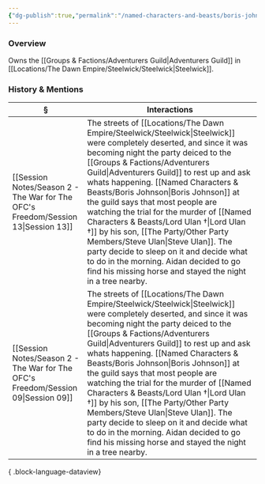 ```yaml
---
{"dg-publish":true,"permalink":"/named-characters-and-beasts/boris-johnson/","tags":["NPC"],"updated":"2025-06-10T19:10:58.100+01:00"}
---
```



### Overview 
Owns the [[Groups & Factions/Adventurers Guild\|Adventurers Guild]] in [[Locations/The Dawn Empire/Steelwick/Steelwick\|Steelwick]].

### History & Mentions
| §                                                                                    | Interactions                                                                                                                                                                                                                                                                                                                                                                                                                                                               |
| ------------------------------------------------------------------------------------ | -------------------------------------------------------------------------------------------------------------------------------------------------------------------------------------------------------------------------------------------------------------------------------------------------------------------------------------------------------------------------------------------------------------------------------------------------------------------------- |
| [[Session Notes/Season 2 - The War for The OFC's Freedom/Session 13\|Session 13]] | The streets of [[Locations/The Dawn Empire/Steelwick/Steelwick\|Steelwick]] were completely deserted, and since it was becoming night the party deiced to the [[Groups & Factions/Adventurers Guild\|Adventurers Guild]] to rest up and ask whats happening. [[Named Characters & Beasts/Boris Johnson\|Boris Johnson]] at the guild says that most people are watching the trial for the murder of [[Named Characters & Beasts/Lord Ulan †\|Lord Ulan †]] by his son, [[The Party/Other Party Members/Steve Ulan\|Steve Ulan]]. The party decide to sleep on it and decide what to do in the morning. Aidan decided to go find his missing horse and stayed the night in a tree nearby. |
| [[Session Notes/Season 2 - The War for The OFC's Freedom/Session 09\|Session 09]] | The streets of [[Locations/The Dawn Empire/Steelwick/Steelwick\|Steelwick]] were completely deserted, and since it was becoming night the party deiced to the [[Groups & Factions/Adventurers Guild\|Adventurers Guild]] to rest up and ask whats happening. [[Named Characters & Beasts/Boris Johnson\|Boris Johnson]] at the guild says that most people are watching the trial for the murder of [[Named Characters & Beasts/Lord Ulan †\|Lord Ulan †]] by his son, [[The Party/Other Party Members/Steve Ulan\|Steve Ulan]]. The party decide to sleep on it and decide what to do in the morning. Aidan decided to go find his missing horse and stayed the night in a tree nearby. |

{ .block-language-dataview}